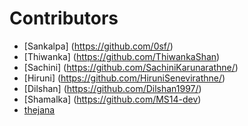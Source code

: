  # Contributors

- [Sankalpa] (https://github.com/0sf/)
- [Thiwanka] (https://github.com/ThiwankaShan)
- [Sachini] (https://github.com/SachiniKarunarathne/)
- [Hiruni] (https://github.com/HiruniSenevirathne/)
- [Dilshan] (https://github.com/Dilshan1997/)
- [Shamalka] (https://github.com/MS14-dev)
- [thejana](https://github.com/thejana123)
